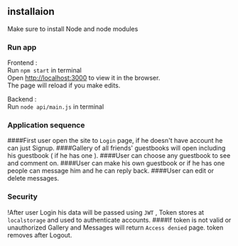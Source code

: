 ## installaion

Make sure to install Node and node modules

### Run app
Frontend : <br />
Run `npm start` in terminal<br/>
Open [http://localhost:3000](http://localhost:3000) to view it in the browser.<br/>
The page will reload if you make edits.<br />

Backend : <br/>
Run `node api/main.js` in terminal

### Application sequence

####First user open the site to `Login` page, if he doesn't have account he can just Signup.
####Gallery of all friends' guestbooks will open including his guestbook ( if he has one ).
####User can choose any guestbook to see and comment on.
####User can make his own guestbook or if he has one people can message him and he can reply back.
####User can edit or delete messages.

### Security
!After user Login his data will be passed using `JWT` , Token stores at `localstorage` and used to authenticate accounts.
####If token is not valid or unauthorized Gallery and Messages will return `Access denied` page.
token removes after Logout.



